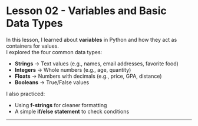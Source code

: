 # Lesson 02 - Variables and Basic Data Types

In this lesson, I learned about **variables** in Python and how they act as containers for values.  
I explored the four common data types:  

- **Strings** → Text values (e.g., names, email addresses, favorite food)  
- **Integers** → Whole numbers (e.g., age, quantity)  
- **Floats** → Numbers with decimals (e.g., price, GPA, distance)  
- **Booleans** → True/False values  

I also practiced:  
- Using **f-strings** for cleaner formatting  
- A simple **if/else statement** to check conditions  

---
